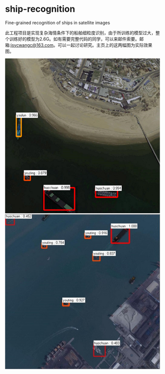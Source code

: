 # ship-recognition
Fine-grained recognition of ships in satellite images

此工程项目是实现复杂海情条件下的船舶细粒度识别，由于所训练的模型过大，整个训练好的模型为2.6G。如有需要完整代码的同学，可以来邮件索要。邮箱:jsycwangc@163.com。可以一起讨论研究。主页上的这两幅图为实际效果图。

![image](https://github.com/Johncheng1/ship-recognition/raw/master/output/121.png)
![image](https://github.com/Johncheng1/ship-recognition/blob/master/output/123.jpg)
